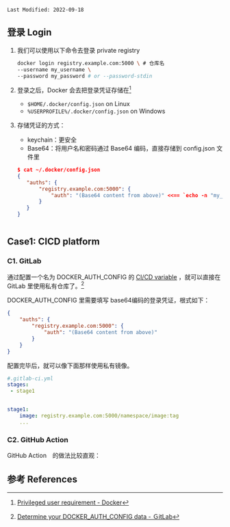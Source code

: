 ```
Last Modified: 2022-09-18
```



## 登录 Login

1. 我们可以使用以下命令去登录 private registry

   ```bash
   docker login registry.example.com:5000 \ # 仓库名
   --username my_username \
   --password my_password # or --password-stdin
   ```

2. 登录之后，Docker 会去把登录凭证存储在[^1]

   - `$HOME/.docker/config.json` on Linux 
   - `%USERPROFILE%/.docker/config.json` on Windows

3. 存储凭证的方式：

   - keychain：更安全
   - Base64：将用户名和密码通过 Base64 编码，直接存储到 config.json 文件里

   	```json
   $ cat ~/.docker/config.json
   {
       "auths": {
           "registry.example.com:5000": {
               "auth": "(Base64 content from above)" <<== `echo -n "my_username:my_password" | base64` 
           }
       }
   }



## Case1: CICD **platform** 

### C1. GitLab

通过配置一个名为 DOCKER_AUTH_CONFIG 的 [CI/CD variable](https://docs.gitlab.com/ee/ci/variables/index.html) ，就可以直接在 GitLab 里使用私有仓库了。[^2]

DOCKER_AUTH_CONFIG 里需要填写 base64编码的登录凭证，根式如下：

```json
{
    "auths": {
        "registry.example.com:5000": {
            "auth": "(Base64 content from above)"
        }
    }
}
```

配置完毕后，就可以像下面那样使用私有镜像。

```yaml
#.gitlab-ci.yml
stages:
 - stage1


stage1:
	image: registry.example.com:5000/namespace/image:tag
	...
```



### C2. GitHub Action

GitHub Action　的做法比较直观：



## 参考 References

[^1]: [Privileged user requirement - Docker](https://docs.docker.com/engine/reference/commandline/login/#privileged-user-requirement)
[^2]: [Determine your DOCKER_AUTH_CONFIG data - ＧitLab](https://docs.gitlab.com/ee/ci/docker/using_docker_images.html#determine-your-docker_auth_config-data)

[^3]: [GitHub Actions: Private registry support for job and service containers](https://github.blog/changelog/2020-09-24-github-actions-private-registry-support-for-job-and-service-containers/)

 
